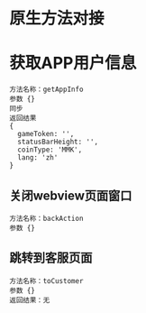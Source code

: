 # 原生方法对接

# 获取APP用户信息
```
方法名称：getAppInfo
参数 {}
同步
返回结果
{
  gameToken: '',
  statusBarHeight: '',
  coinType: 'MMK',
  lang: 'zh'
}
```
## 关闭webview页面窗口
```
方法名称：backAction
参数 {}

```

## 跳转到客服页面
``` 客户端调用客服接口获取客服链接后打开客服窗口，客户离线则toast提示，防止打开多重客服页面
方法名称：toCustomer
参数 {}
返回结果：无
```